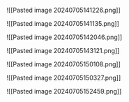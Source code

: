 
![[Pasted image 20240705141226.png]]


![[Pasted image 20240705141135.png]]

![[Pasted image 20240705142046.png]]


![[Pasted image 20240705143121.png]]


![[Pasted image 20240705150108.png]]

![[Pasted image 20240705150327.png]]

![[Pasted image 20240705152459.png]]
